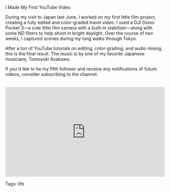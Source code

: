 I Made My First YouTube Video

During my visit to Japan last June, I worked on my first little film project, creating a fully edited and color-graded travel video. I used a DJI Osmo Pocket 3—a cute little film camera with a built-in stabilizer—along with some ND filters to help shoot in bright daylight. Over the course of two weeks, I captured scenes during my long walks through Tokyo.

After a ton of YouTube tutorials on editing, color-grading, and audio mixing, this is the final result. The music is by one of my favorite Japanese musicians, Tomoyuki Asakawa. 

If you'd like to be my fifth follower and receive any notifications of future videos, consider subscribing to the channel.

<div style="position: relative; padding-bottom: 56.25%; height: 0; overflow: hidden; margin-top: 2rem;">
    <iframe 
        style="position: absolute; top: 0; left: 0; width: 100%; height: 100%;" 
        src="https://www.youtube.com/embed/Vi9HIfsZ5aA" 
        title="YouTube video player" 
        frameborder="0" 
        allow="accelerometer; autoplay; clipboard-write; encrypted-media; gyroscope; picture-in-picture; web-share" 
        allowfullscreen>
    </iframe>
</div>

Tags: life